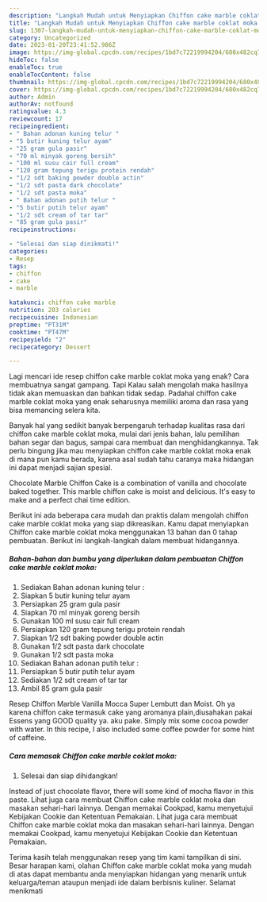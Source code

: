 ```yaml
---
description: "Langkah Mudah untuk Menyiapkan Chiffon cake marble coklat moka yang Lezat Sekali"
title: "Langkah Mudah untuk Menyiapkan Chiffon cake marble coklat moka yang Lezat Sekali"
slug: 1307-langkah-mudah-untuk-menyiapkan-chiffon-cake-marble-coklat-moka-yang-lezat-sekali
category: Uncategorized
date: 2023-01-20T23:41:52.986Z
image: https://img-global.cpcdn.com/recipes/1bd7c72219994204/680x482cq70/chiffon-cake-marble-coklat-moka-foto-resep-utama.jpg
hideToc: false
enableToc: true
enableTocContent: false
thumbnail: https://img-global.cpcdn.com/recipes/1bd7c72219994204/680x482cq70/chiffon-cake-marble-coklat-moka-foto-resep-utama.jpg
cover: https://img-global.cpcdn.com/recipes/1bd7c72219994204/680x482cq70/chiffon-cake-marble-coklat-moka-foto-resep-utama.jpg
author: Admin
authorAv: notfound
ratingvalue: 4.3
reviewcount: 17
recipeingredient:
- " Bahan adonan kuning telur "
- "5 butir kuning telur ayam"
- "25 gram gula pasir"
- "70 ml minyak goreng bersih"
- "100 ml susu cair full cream"
- "120 gram tepung terigu protein rendah"
- "1/2 sdt baking powder double actin"
- "1/2 sdt pasta dark chocolate"
- "1/2 sdt pasta moka"
- " Bahan adonan putih telur "
- "5 butir putih telur ayam"
- "1/2 sdt cream of tar tar"
- "85 gram gula pasir"
recipeinstructions:

- "Selesai dan siap dinikmati!"
categories:
- Resep
tags:
- chiffon
- cake
- marble

katakunci: chiffon cake marble 
nutrition: 203 calories
recipecuisine: Indonesian
preptime: "PT31M"
cooktime: "PT47M"
recipeyield: "2"
recipecategory: Dessert

---
```



Lagi mencari ide resep chiffon cake marble coklat moka yang enak? Cara membuatnya sangat gampang. Tapi Kalau salah mengolah maka hasilnya tidak akan memuaskan dan bahkan tidak sedap. Padahal chiffon cake marble coklat moka yang enak seharusnya memiliki aroma dan rasa yang bisa memancing selera kita.


Banyak hal yang sedikit banyak berpengaruh terhadap kualitas rasa dari chiffon cake marble coklat moka, mulai dari jenis bahan, lalu pemilihan bahan segar dan bagus, sampai cara membuat dan menghidangkannya. Tak perlu bingung jika mau menyiapkan chiffon cake marble coklat moka enak di mana pun kamu berada, karena asal sudah tahu caranya maka hidangan ini dapat menjadi sajian spesial.

Chocolate Marble Chiffon Cake is a combination of vanilla and chocolate baked together. This marble chiffon cake is moist and delicious. It&#39;s easy to make and a perfect chai time edition.


Berikut ini ada beberapa cara mudah dan praktis dalam mengolah chiffon cake marble coklat moka yang siap dikreasikan. Kamu dapat menyiapkan Chiffon cake marble coklat moka menggunakan 13 bahan dan 0 tahap pembuatan. Berikut ini langkah-langkah dalam membuat hidangannya.

<!--inarticleads1-->

##### Bahan-bahan dan bumbu yang diperlukan dalam pembuatan Chiffon cake marble coklat moka:

1. Sediakan  Bahan adonan kuning telur :
1. Siapkan 5 butir kuning telur ayam
1. Persiapkan 25 gram gula pasir
1. Siapkan 70 ml minyak goreng bersih
1. Gunakan 100 ml susu cair full cream
1. Persiapkan 120 gram tepung terigu protein rendah
1. Siapkan 1/2 sdt baking powder double actin
1. Gunakan 1/2 sdt pasta dark chocolate
1. Gunakan 1/2 sdt pasta moka
1. Sediakan  Bahan adonan putih telur :
1. Persiapkan 5 butir putih telur ayam
1. Sediakan 1/2 sdt cream of tar tar
1. Ambil 85 gram gula pasir


Resep Chiffon Marble Vanilla Mocca Super Lembutt dan Moist. Oh ya karena chiffon cake termasuk cake yang aromanya plain,diusahakan pakai Essens yang GOOD quality ya. aku pake. Simply mix some cocoa powder with water. In this recipe, I also included some coffee powder for some hint of caffeine. 

<!--inarticleads2-->

##### Cara memasak Chiffon cake marble coklat moka:


1. Selesai dan siap dihidangkan!

Instead of just chocolate flavor, there will some kind of mocha flavor in this paste. Lihat juga cara membuat Chiffon cake marble coklat moka dan masakan sehari-hari lainnya. Dengan memakai Cookpad, kamu menyetujui Kebijakan Cookie dan Ketentuan Pemakaian. Lihat juga cara membuat Chiffon cake marble coklat moka dan masakan sehari-hari lainnya. Dengan memakai Cookpad, kamu menyetujui Kebijakan Cookie dan Ketentuan Pemakaian. 

Terima kasih telah menggunakan resep yang tim kami tampilkan di sini. Besar harapan kami, olahan Chiffon cake marble coklat moka yang mudah di atas dapat membantu anda menyiapkan hidangan yang menarik untuk keluarga/teman ataupun menjadi ide dalam berbisnis kuliner. Selamat menikmati
